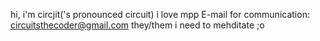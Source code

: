 hi, i'm circjit('s pronounced circuit)
i love mpp
E-mail for communication: circuitsthecoder@gmail.com
they/them
i need to mehditate ;o
